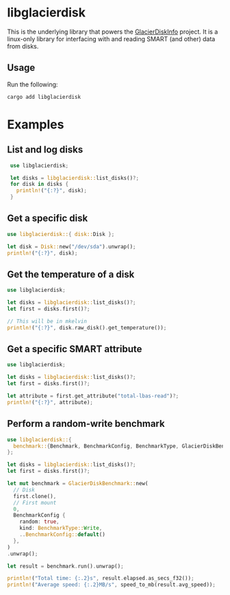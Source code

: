 # libglacierdisk

This is the underlying library that powers the [GlacierDiskInfo](https://github.com/SpikeHD/GlacierDiskInfo) project. It is a linux-only library for interfacing with and reading SMART (and other) data from disks.

## Usage

Run the following:

```bash
cargo add libglacierdisk
```

# Examples

## List and log disks
```rust
 use libglacierdisk;

 let disks = libglacierdisk::list_disks()?;
 for disk in disks {
   println!("{:?}", disk);
 }
```

## Get a specific disk
```rust
use libglacierdisk::{ disk::Disk };

let disk = Disk::new("/dev/sda").unwrap();
println!("{:?}", disk);
```

## Get the temperature of a disk

```rust
use libglacierdisk;

let disks = libglacierdisk::list_disks()?;
let first = disks.first()?;

// This will be in mkelvin
println!("{:?}", disk.raw_disk().get_temperature());
```

## Get a specific SMART attribute

```rust
use libglacierdisk;

let disks = libglacierdisk::list_disks()?;
let first = disks.first()?;

let attribute = first.get_attribute("total-lbas-read")?;
println!("{:?}", attribute);
```

## Perform a random-write benchmark

```rust
use libglacierdisk::{
  benchmark::{Benchmark, BenchmarkConfig, BenchmarkType, GlacierDiskBenchmark},
};

let disks = libglacierdisk::list_disks()?;
let first = disks.first()?;

let mut benchmark = GlacierDiskBenchmark::new(
  // Disk
  first.clone(),
  // First mount
  0,
  BenchmarkConfig {
    random: true,
    kind: BenchmarkType::Write,
    ..BenchmarkConfig::default()
  },
)
.unwrap();

let result = benchmark.run().unwrap();

println!("Total time: {:.2}s", result.elapsed.as_secs_f32());
println!("Average speed: {:.2}MB/s", speed_to_mb(result.avg_speed));
```
